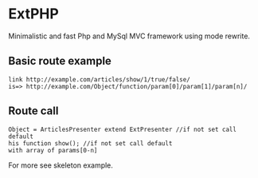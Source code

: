 # ExtPHP 

Minimalistic and fast Php and MySql MVC framework using mode rewrite.

## Basic route example
 
  ```shell
  link http://example.com/articles/show/1/true/false/  
  is=> http://example.com/Object/function/param[0]/param[1]/param[n]/
  
  ```

## Route call

  ```shell
  Object = ArticlesPresenter extend ExtPresenter //if not set call default
  his function show(); //if not set call default
  with array of params[0-n]
  ```
  
For more see skeleton example.  












